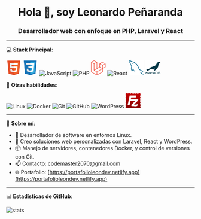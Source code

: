 <h1 align="center">Hola 👋, soy Leonardo Peñaranda</h1>
<h3 align="center">Desarrollador web con enfoque en PHP, Laravel y React</h3>

---

💻 **Stack Principal**:

<p align="left">
  <img src="https://github.com/devicons/devicon/blob/v2.16.0/icons/html5/html5-original.svg" alt="HTML5" width="40" height="40"/>
  <img src="https://github.com/devicons/devicon/blob/v2.16.0/icons/css3/css3-original.svg" alt="CSS" width="40" height="40"/>
  <img src="https://cdn.jsdelivr.net/gh/devicons/devicon/icons/javascript/javascript-original.svg" alt="JavaScript" width="40" height="40"/>
  <img src="https://cdn.jsdelivr.net/gh/devicons/devicon/icons/php/php-original.svg" alt="PHP" width="40" height="40"/>
  <img src="https://github.com/devicons/devicon/blob/v2.16.0/icons/laravel/laravel-original.svg" alt="Laravel" width="40" height="40"/>
  <img src="https://cdn.jsdelivr.net/gh/devicons/devicon/icons/react/react-original.svg" alt="React" width="40" height="40"/>
  <img src="https://github.com/devicons/devicon/blob/v2.16.0/icons/mysql/mysql-original.svg" alt="My Sql" width="40" height="40"/>
  <img src="https://github.com/devicons/devicon/blob/v2.16.0/icons/mariadb/mariadb-original-wordmark.svg" alt="Maria Db" width="40" height="40"/>
</p>

🔧 **Otras habilidades**:

<p align="left">
  <img src="https://cdn.jsdelivr.net/gh/devicons/devicon/icons/linux/linux-original.svg" alt="Linux" width="40" height="40"/>
  <img src="https://cdn.jsdelivr.net/gh/devicons/devicon/icons/docker/docker-original.svg" alt="Docker" width="40" height="40"/>
  <img src="https://cdn.jsdelivr.net/gh/devicons/devicon/icons/git/git-original.svg" alt="Git" width="40" height="40"/>
  <img src="https://cdn.jsdelivr.net/gh/devicons/devicon/icons/github/github-original.svg" alt="GitHub" width="40" height="40"/>
  <img src="https://cdn.jsdelivr.net/gh/devicons/devicon/icons/wordpress/wordpress-plain.svg" alt="WordPress" width="40" height="40"/>
  <img src="https://github.com/devicons/devicon/blob/v2.16.0/icons/filezilla/filezilla-original.svg" alt="Filezilla" width="40" height="40"/>
</p>

---

🧠 **Sobre mí**:

- 💼 Desarrollador de software en entornos Linux.
- 🧩 Creo soluciones web personalizadas con Laravel, React y WordPress.
- 📦 Manejo de servidores, contenedores Docker, y control de versiones con Git.
- 📫 Contacto: [codemaster2070@gmail.com](mailto:codemaster2070@gmail.com)  
- 🌐 Portafolio: [https://portafolioleondev.netlify.app](https://portafolioleondev.netlify.app)

---

📊 **Estadísticas de GitHub**:

<p align="left">
  <img src="https://github-readme-stats.vercel.app/api?username=LeonardoPenarandaDev&show_icons=true&locale=es" alt="stats" />
</p>

